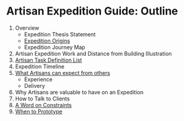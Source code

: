 # Artisan Expedition Guide: Outline

1. Overview
    - Expedition Thesis Statement
    - [Expedition Origins](./Overview/ExpeditionOrigins.md)
    - Expedition Journey Map
2. Artisan Expedition Work and Distance from Building Illustration
3. [Artisan Task Definition List](./ArtisanTaskDefinitionList.md)
4. Expedition Timeline
5. [What Artisans can expect from others](./OthersInRelationToArtisans.md)
    - Experience
    - Delivery
6. Why Artisans are valuable to have on an Expedition
7. How to Talk to Clients
8. [A Word on Constraints](./AWordOnConstraints.md)
9. [When to Prototype](./WhenToPrototype.md)
